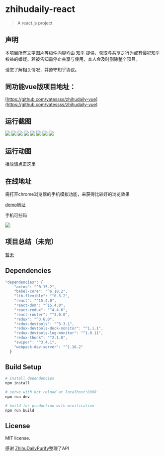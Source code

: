 # zhihudaily-react

> A react.js project

## 声明

本项目所有文字图片等稿件内容均由 [知乎](https://www.zhihu.com/) 提供，获取与共享之行为或有侵犯知乎权益的嫌疑。若被告知需停止共享与使用，本人会及时删除整个项目。

请您了解相关情况，并遵守知乎协议。

## 同功能vue版项目地址：

[https://github.com/yatessss/zhihudaily-vue](https://github.com/yatessss/zhihudaily-vue)

## 运行截图

![](http://7xqch8.com1.z0.glb.clouddn.com/blog_2016_07_picQQ20160708-0.png)
![](http://7xqch8.com1.z0.glb.clouddn.com/blog_2016_07_picQQ20160708-1.png)
![](http://7xqch8.com1.z0.glb.clouddn.com/blog_2016_07_picQQ20160708-2.png)
![](http://7xqch8.com1.z0.glb.clouddn.com/blog_2016_07_picQQ20160708-3.png)
![](http://7xqch8.com1.z0.glb.clouddn.com/blog_2016_07_picQQ20160708-4.png)
![](http://7xqch8.com1.z0.glb.clouddn.com/blog_2016_07_picQQ20160708-5.png)
![](http://7xqch8.com1.z0.glb.clouddn.com/blog_2016_07_picQQ20160708-6.png)
![](http://7xqch8.com1.z0.glb.clouddn.com/blog_2016_07_picQQ20160708-7.png)

## 运行动图

[播放请点击这里](http://7xqch8.com1.z0.glb.clouddn.com/blog_2016_07_picUntitled11.gif)



## 在线地址

需打开chrome浏览器的手机模拟功能，来获得比较好的浏览效果

[demo地址](http://zhihudaily-react.yatessss.com/)

手机可扫码

![](http://7xqch8.com1.z0.glb.clouddn.com/QQ20170222-193213.png)

## 项目总结（未完）

[暂无](http://www.yatessss.com/2016/07/08/%E4%BD%BF%E7%94%A8vue%E5%AE%8C%E6%88%90%E7%9F%A5%E4%B9%8E%E6%97%A5%E6%8A%A5web%E7%89%88.html)

## Dependencies

```js
"dependencies": {
    "axios": "^0.15.2",
    "babel-core": "^6.18.2",
    "lib-flexible": "^0.3.2",
    "react": "^15.4.0",
    "react-dom": "^15.4.0",
    "react-redux": "^4.4.6",
    "react-router": "^3.0.0",
    "redux": "^3.6.0",
    "redux-devtools": "^3.3.1",
    "redux-devtools-dock-monitor": "^1.1.1",
    "redux-devtools-log-monitor": "^1.0.11",
    "redux-thunk": "^2.1.0",
    "swiper": "^3.4.1",
    "webpack-dev-server": "^1.16.2"
  }
```

## Build Setup

``` bash
# install dependencies
npm install

# serve with hot reload at localhost:8080
npm run dev

# build for production with minification
npm run build

```


## License

MIT license.

感谢 [ZhihuDailyPurify](https://github.com/izzyleung/ZhihuDailyPurify/wiki/%E7%9F%A5%E4%B9%8E%E6%97%A5%E6%8A%A5-API-%E5%88%86%E6%9E%90)整理了API

